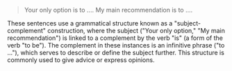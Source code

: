 > Your only option is to .... My main recommendation is to ....

These sentences use a grammatical structure known as a "subject-complement" construction, where the subject ("Your only option," "My main recommendation") is linked to a complement by the verb "is" (a form of the verb "to be"). The complement in these instances is an infinitive phrase ("to ..."), which serves to describe or define the subject further. This structure is commonly used to give advice or express opinions.